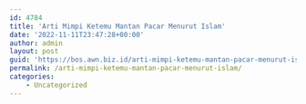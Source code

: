 ```yaml
---
id: 4784
title: 'Arti Mimpi Ketemu Mantan Pacar Menurut Islam'
date: '2022-11-11T23:47:28+00:00'
author: admin
layout: post
guid: 'https://bos.awn.biz.id/arti-mimpi-ketemu-mantan-pacar-menurut-islam/'
permalink: /arti-mimpi-ketemu-mantan-pacar-menurut-islam/
categories:
    - Uncategorized
---
```


